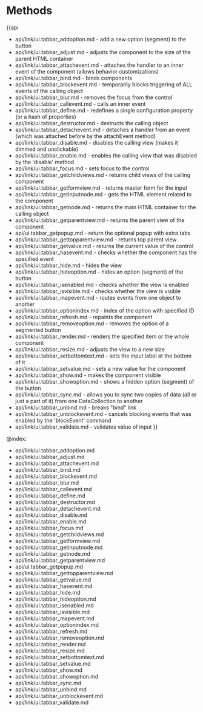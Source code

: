 Methods
=======

{{api
- api/link/ui.tabbar_addoption.md - add a new option (segment) to the button
- api/link/ui.tabbar_adjust.md - adjusts the component to the size of the parent HTML container
- api/link/ui.tabbar_attachevent.md - attaches the handler to an inner event of the component (allows behavior customizations)
- api/link/ui.tabbar_bind.md - binds components
- api/link/ui.tabbar_blockevent.md - temporarily blocks triggering of ALL events of the calling object
- api/link/ui.tabbar_blur.md - removes the focus from the control
- api/link/ui.tabbar_callevent.md - calls an inner event
- api/link/ui.tabbar_define.md - redefines a single configuration property (or a hash of properties)
- api/link/ui.tabbar_destructor.md - destructs the calling object
- api/link/ui.tabbar_detachevent.md - detaches a handler from an event (which was attached before by the attachEvent method)
- api/link/ui.tabbar_disable.md - disables the calling view (makes it dimmed and unclickable)
- api/link/ui.tabbar_enable.md - enables the calling view that was disabled by the 'disable' method
- api/link/ui.tabbar_focus.md - sets focus to the control
- api/link/ui.tabbar_getchildviews.md - returns child views of the calling component
- api/link/ui.tabbar_getformview.md - returns master form for the input
- api/link/ui.tabbar_getinputnode.md - gets the HTML element related to the component
- api/link/ui.tabbar_getnode.md - returns the main HTML container for the calling object
- api/link/ui.tabbar_getparentview.md - returns the parent view of the component
- api/ui.tabbar_getpopup.md - return the optional popup with extra tabs
- api/link/ui.tabbar_gettopparentview.md - returns top parent view
- api/link/ui.tabbar_getvalue.md - returns the current value of the control
- api/link/ui.tabbar_hasevent.md - checks whether the component has the specified event
- api/link/ui.tabbar_hide.md - hides the view
- api/link/ui.tabbar_hideoption.md - hides an option (segment) of the button
- api/link/ui.tabbar_isenabled.md - checks whether the view is enabled
- api/link/ui.tabbar_isvisible.md - checks whether the view is visible
- api/link/ui.tabbar_mapevent.md - routes events from one object to another
- api/link/ui.tabbar_optionindex.md - index of the option with specified ID
- api/link/ui.tabbar_refresh.md - repaints the component
- api/link/ui.tabbar_removeoption.md - removes the option of a segmented button
- api/link/ui.tabbar_render.md - renders the specified item or the whole component
- api/link/ui.tabbar_resize.md - adjusts the view to a new size
- api/link/ui.tabbar_setbottomtext.md - sets the input label at the bottom of it
- api/link/ui.tabbar_setvalue.md - sets a new value for the component
- api/link/ui.tabbar_show.md - makes the component visible
- api/link/ui.tabbar_showoption.md - shows a hidden option (segment) of the button
- api/link/ui.tabbar_sync.md - allows you to sync two copies of data (all or just a part of it) from one DataCollection to another
- api/link/ui.tabbar_unbind.md - breaks "bind" link
- api/link/ui.tabbar_unblockevent.md - cancels blocking events that was enabled by the 'blockEvent' command
- api/link/ui.tabbar_validate.md - validates value of input
}}

@index:
- api/link/ui.tabbar_addoption.md
- api/link/ui.tabbar_adjust.md
- api/link/ui.tabbar_attachevent.md
- api/link/ui.tabbar_bind.md
- api/link/ui.tabbar_blockevent.md
- api/link/ui.tabbar_blur.md
- api/link/ui.tabbar_callevent.md
- api/link/ui.tabbar_define.md
- api/link/ui.tabbar_destructor.md
- api/link/ui.tabbar_detachevent.md
- api/link/ui.tabbar_disable.md
- api/link/ui.tabbar_enable.md
- api/link/ui.tabbar_focus.md
- api/link/ui.tabbar_getchildviews.md
- api/link/ui.tabbar_getformview.md
- api/link/ui.tabbar_getinputnode.md
- api/link/ui.tabbar_getnode.md
- api/link/ui.tabbar_getparentview.md
- api/ui.tabbar_getpopup.md
- api/link/ui.tabbar_gettopparentview.md
- api/link/ui.tabbar_getvalue.md
- api/link/ui.tabbar_hasevent.md
- api/link/ui.tabbar_hide.md
- api/link/ui.tabbar_hideoption.md
- api/link/ui.tabbar_isenabled.md
- api/link/ui.tabbar_isvisible.md
- api/link/ui.tabbar_mapevent.md
- api/link/ui.tabbar_optionindex.md
- api/link/ui.tabbar_refresh.md
- api/link/ui.tabbar_removeoption.md
- api/link/ui.tabbar_render.md
- api/link/ui.tabbar_resize.md
- api/link/ui.tabbar_setbottomtext.md
- api/link/ui.tabbar_setvalue.md
- api/link/ui.tabbar_show.md
- api/link/ui.tabbar_showoption.md
- api/link/ui.tabbar_sync.md
- api/link/ui.tabbar_unbind.md
- api/link/ui.tabbar_unblockevent.md
- api/link/ui.tabbar_validate.md


